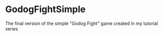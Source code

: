 # GodogFightSimple
The final version of the simple "Godog Fight" game created in my tutorial series
